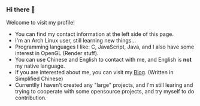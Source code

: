 ### Hi there 👋

Welcome to visit my profile!

- You can find my contact information at the left side of this page.
- I'm an Arch Linux user, still learning new things...
- Programming languages I like: C, JavaScript, Java, 
  and I also have some interest in OpenGL (Render stuff).
- You can use Chinese and English to contact with me, and English is **not** my native language.
- If you are interested about me, you can visit my [Blog](https://blog.starry-s.moe).
  (Written in Simplified Chinese)
- Currentlly I haven't created any "large" projects, 
  and I'm still learing and trying to cooperate with some opensource projects, 
  and try myself to do contribution.

